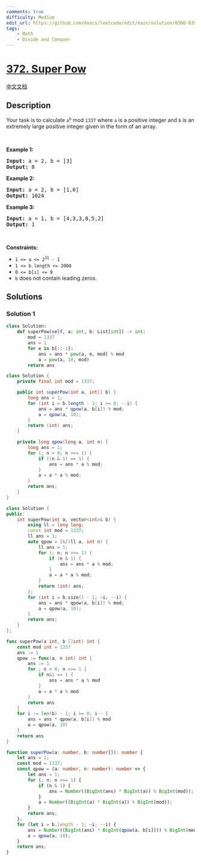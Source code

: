 ```yaml
---
comments: true
difficulty: Medium
edit_url: https://github.com/doocs/leetcode/edit/main/solution/0300-0399/0372.Super%20Pow/README_EN.md
tags:
    - Math
    - Divide and Conquer
---
```


<!-- problem:start -->

# [372. Super Pow](https://leetcode.com/problems/super-pow)

[中文文档](/solution/0300-0399/0372.Super%20Pow/README.md)

## Description

<p>Your task is to calculate <code>a<sup>b</sup></code> mod <code>1337</code> where <code>a</code> is a positive integer and <code>b</code> is an extremely large positive integer given in the form of an array.</p>

<p>&nbsp;</p>
<p><strong class="example">Example 1:</strong></p>

<pre>
<strong>Input:</strong> a = 2, b = [3]
<strong>Output:</strong> 8
</pre>

<p><strong class="example">Example 2:</strong></p>

<pre>
<strong>Input:</strong> a = 2, b = [1,0]
<strong>Output:</strong> 1024
</pre>

<p><strong class="example">Example 3:</strong></p>

<pre>
<strong>Input:</strong> a = 1, b = [4,3,3,8,5,2]
<strong>Output:</strong> 1
</pre>

<p>&nbsp;</p>
<p><strong>Constraints:</strong></p>

<ul>
	<li><code>1 &lt;= a &lt;= 2<sup>31</sup> - 1</code></li>
	<li><code>1 &lt;= b.length &lt;= 2000</code></li>
	<li><code>0 &lt;= b[i] &lt;= 9</code></li>
	<li><code>b</code> does not contain leading zeros.</li>
</ul>

## Solutions

<!-- solution:start -->

### Solution 1

<!-- tabs:start -->

```python
class Solution:
    def superPow(self, a: int, b: List[int]) -> int:
        mod = 1337
        ans = 1
        for e in b[::-1]:
            ans = ans * pow(a, e, mod) % mod
            a = pow(a, 10, mod)
        return ans
```

```java
class Solution {
    private final int mod = 1337;

    public int superPow(int a, int[] b) {
        long ans = 1;
        for (int i = b.length - 1; i >= 0; --i) {
            ans = ans * qpow(a, b[i]) % mod;
            a = qpow(a, 10);
        }
        return (int) ans;
    }

    private long qpow(long a, int n) {
        long ans = 1;
        for (; n > 0; n >>= 1) {
            if ((n & 1) == 1) {
                ans = ans * a % mod;
            }
            a = a * a % mod;
        }
        return ans;
    }
}
```

```cpp
class Solution {
public:
    int superPow(int a, vector<int>& b) {
        using ll = long long;
        const int mod = 1337;
        ll ans = 1;
        auto qpow = [&](ll a, int n) {
            ll ans = 1;
            for (; n; n >>= 1) {
                if (n & 1) {
                    ans = ans * a % mod;
                }
                a = a * a % mod;
            }
            return (int) ans;
        };
        for (int i = b.size() - 1; ~i; --i) {
            ans = ans * qpow(a, b[i]) % mod;
            a = qpow(a, 10);
        }
        return ans;
    }
};
```

```go
func superPow(a int, b []int) int {
	const mod int = 1337
	ans := 1
	qpow := func(a, n int) int {
		ans := 1
		for ; n > 0; n >>= 1 {
			if n&1 == 1 {
				ans = ans * a % mod
			}
			a = a * a % mod
		}
		return ans
	}
	for i := len(b) - 1; i >= 0; i-- {
		ans = ans * qpow(a, b[i]) % mod
		a = qpow(a, 10)
	}
	return ans
}
```

```ts
function superPow(a: number, b: number[]): number {
    let ans = 1;
    const mod = 1337;
    const qpow = (a: number, n: number): number => {
        let ans = 1;
        for (; n; n >>= 1) {
            if (n & 1) {
                ans = Number((BigInt(ans) * BigInt(a)) % BigInt(mod));
            }
            a = Number((BigInt(a) * BigInt(a)) % BigInt(mod));
        }
        return ans;
    };
    for (let i = b.length - 1; ~i; --i) {
        ans = Number((BigInt(ans) * BigInt(qpow(a, b[i]))) % BigInt(mod));
        a = qpow(a, 10);
    }
    return ans;
}
```

<!-- tabs:end -->

<!-- solution:end -->

<!-- problem:end -->
